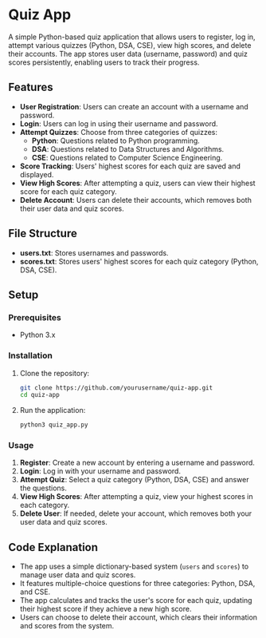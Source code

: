 # Quiz App

A simple Python-based quiz application that allows users to register, log in, attempt various quizzes (Python, DSA, CSE), view high scores, and delete their accounts. The app stores user data (username, password) and quiz scores persistently, enabling users to track their progress.

## Features

- **User Registration**: Users can create an account with a username and password.
- **Login**: Users can log in using their username and password.
- **Attempt Quizzes**: Choose from three categories of quizzes:
  - **Python**: Questions related to Python programming.
  - **DSA**: Questions related to Data Structures and Algorithms.
  - **CSE**: Questions related to Computer Science Engineering.
- **Score Tracking**: Users' highest scores for each quiz are saved and displayed.
- **View High Scores**: After attempting a quiz, users can view their highest score for each quiz category.
- **Delete Account**: Users can delete their accounts, which removes both their user data and quiz scores.

## File Structure

- **users.txt**: Stores usernames and passwords.
- **scores.txt**: Stores users' highest scores for each quiz category (Python, DSA, CSE).

## Setup

### Prerequisites

- Python 3.x

### Installation

1. Clone the repository:

    ```bash
    git clone https://github.com/yourusername/quiz-app.git
    cd quiz-app
    ```

2. Run the application:

    ```bash
    python3 quiz_app.py
    ```

### Usage

1. **Register**: Create a new account by entering a username and password.
2. **Login**: Log in with your username and password.
3. **Attempt Quiz**: Select a quiz category (Python, DSA, CSE) and answer the questions.
4. **View High Scores**: After attempting a quiz, view your highest scores in each category.
5. **Delete User**: If needed, delete your account, which removes both your user data and quiz scores.

## Code Explanation

- The app uses a simple dictionary-based system (`users` and `scores`) to manage user data and quiz scores.
- It features multiple-choice questions for three categories: Python, DSA, and CSE.
- The app calculates and tracks the user's score for each quiz, updating their highest score if they achieve a new high score.
- Users can choose to delete their account, which clears their information and scores from the system.
